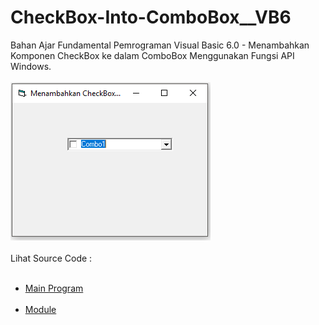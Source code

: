 # CheckBox-Into-ComboBox__VB6
Bahan Ajar Fundamental Pemrograman Visual Basic 6.0 - Menambahkan Komponen CheckBox ke dalam ComboBox Menggunakan Fungsi API Windows.<br><br>
<img src="https://github.com/RizkyKhapidsyah/CheckBox-Into-ComboBox__VB6/blob/master/CheckBox-Into-ComboBox__VB6/results/001.PNG"><br><br>
Lihat Source Code :<br><br>
- <a href="https://github.com/RizkyKhapidsyah/CheckBox-Into-ComboBox__VB6/blob/master/CheckBox-Into-ComboBox__VB6/Form1.frm">Main Program</a><br><br>
- <a href="https://github.com/RizkyKhapidsyah/CheckBox-Into-ComboBox__VB6/blob/master/CheckBox-Into-ComboBox__VB6/Module1.bas">Module</a>

